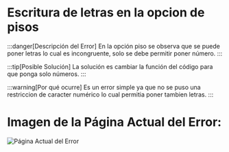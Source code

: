 # Escritura de letras en la opcion de pisos 

:::danger[Descripción del Error]
En la opción piso se observa que se puede poner letras lo cual es incongruente, solo se debe permitir poner número.
:::

:::tip[Posible Solución]
La solución es cambiar la función del código para que ponga solo números.
:::

:::warning[Por qué ocurre]
Es un error simple ya que no se puso una restriccion de caracter numérico lo cual permitia poner tambien letras.
:::

# Imagen de la Página Actual del Error:
![Página Actual del Error](./img/d3.png)